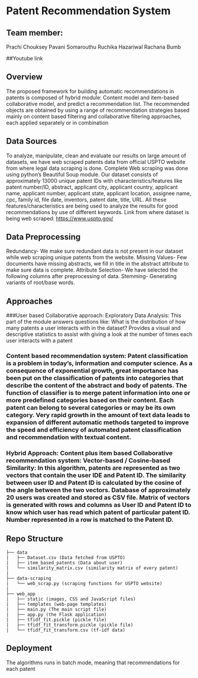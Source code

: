 # Patent Recommendation System

## Team member:
Prachi Chouksey
Pavani Somarouthu
Ruchika Hazariwal
Rachana Bumb

##Youtube link


## Overview
The proposed framework for building automatic recommendations in patents is composed of hybrid module: Content model and item-based collaborative model, and predict a recommendation list. The recommended objects are obtained by using a range of recommendation strategies based mainly on content based filtering and collaborative filtering approaches, each applied separately or in combination


## Data Sources
To analyze, manipulate, clean and evaluate our results on large amount of datasets, we have web scraped patents data from official USPTO website from where legal data scraping is done. Complete Web scraping was done using python’s Beautiful Soup module. Our dataset consists of approximately 13000 unique patent IDs with characteristics/features like patent number/ID, abstract, applicant city, applicant country, applicant name, applicant number, applicant state, applicant location, assignee name, cpc, family id, file date, inventors, patent date, title, URL. All these features/characteristics are being used to analyze the results for good recommendations by use of different keywords.
Link from where dataset is being web scraped: https://www.uspto.gov/

## Data Preprocessing
Redundancy- We make sure redundant data is not present in our dataset while web scraping unique patents from the website.
Missing Values- Few documents have missing abstracts, we fill in title in the abstract attribute to make sure data is complete.
Attribute Selection- We have selected the following columns after preprocessing of data.
Stemming- Generating variants of root/base words.

## Approaches
###User based Collaborative approach: Exploratory Data Analysis: This part of the module answers questions like: What is the distribution of how many patents a user interacts with in the dataset? Provides a visual and descriptive statistics to assist with giving a look at the number of times each user interacts with a patent
### Content based recommendation system: Patent classification is a problem in today’s, information and computer science. As a consequence of exponential growth, great importance has been put on the classification of patents into categories that describe the content of the abstract and body of patents. The function of classifier is to merge patent information into one or more predefined categories based on their content. Each patent can belong to several categories or may be its own category. Very rapid growth in the amount of text data leads to expansion of different automatic methods targeted to improve the speed and efficiency of automated patent classification and recommendation with textual content.
### Hybrid Approach: Content plus item based Collaborative recommendation system: Vector-based / Cosine-based Similarity: In this algorithm, patents are represented as two vectors that contain the user IDE and Patent ID. The similarity between user ID and Patent ID is calculated by the cosine of the angle between the two vectors. Database of approximately 20 users was created and stored as CSV file. Matrix of vectors is generated with rows and columns as User ID and Patent ID to know which user has read which patent of particular patent ID. Number represented in a row is matched to the Patent ID.

## Repo Structure
```
├── data
|   ├── Dataset.csv (Data fetched from USPTO)
|   ├── item_based_patents (Data about user)
|   └── similarity_matrix.csv (similarity matrix of every patent)
|
├── data-scraping
|   └── web_scrap.py (scraping functions for USPTO website)
|
├── web_app
|   ├── static (images, CSS and JavaScript files)
|   ├── templates (web-page templates)
|   ├── main.py (The main script file)
|   ├── app.py (the Flask application)
|   ├── tfidf_fit.pickle (pickle file)
|   ├── tfidf_fit_transform.pickle (pickle file)
|   └── tfidf_fit_transform.csv (tf-idf data)
```

## Deployment
The algorithms runs in batch mode, meaning that recommendations for each patent 
